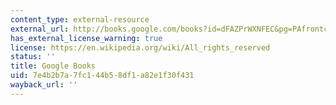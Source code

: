 ```yaml
---
content_type: external-resource
external_url: http://books.google.com/books?id=dFAZPrWXNFEC&pg=PAfrontcover
has_external_license_warning: true
license: https://en.wikipedia.org/wiki/All_rights_reserved
status: ''
title: Google Books
uid: 7e4b2b7a-7fc1-44b5-8df1-a82e1f30f431
wayback_url: ''
---
```

